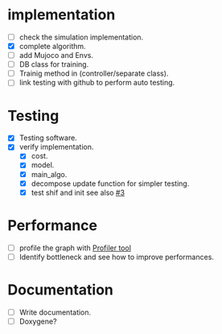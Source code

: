 # implementation

- [ ] check the simulation implementation.
- [X] complete algorithm.
- [ ] add Mujoco and Envs.
- [ ] DB class for training.
- [ ] Trainig method in (controller/separate class).
- [ ] link testing with github to perform auto testing.

# Testing

 - [X] Testing software.
 - [X] verify implementation.
    - [X] cost.
    - [X] model.
    - [X] main_algo.
    - [X] decompose update function for simpler testing.
    - [X] test shif and init see also [#3](/../../issues/1)

# Performance

  - [ ] profile the graph with [Profiler tool](https://www.tensorflow.org/guide/profiler)
  - [ ] Identify bottleneck and see how to improve performances.

# Documentation

  - [ ] Write documentation.
  - [ ] Doxygene?
